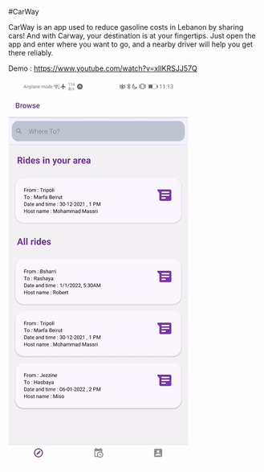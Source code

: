 #CarWay

CarWay is an app used to reduce gasoline costs in Lebanon by sharing cars! And with Carway, your destination is at your fingertips. Just open the app and enter where you want to go, and a nearby driver will help you get there reliably.

Demo : https://www.youtube.com/watch?v=xIIKRSJJ57Q

![Alt text](screenshot.jpeg?raw=true "preview-1")
